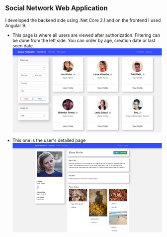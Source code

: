 ## Social Network Web Application

 I developed the backend side using .Net Core 3.1 and on the frontend I used Angular 9.

* This page is where all users are viewed after authorization. Filtering can be done from the left side. You can order by age, creation date or last seen date.
 ![](src/1.JPG)

* This one is the user's detailed page
 ![](src/2.JPG)

